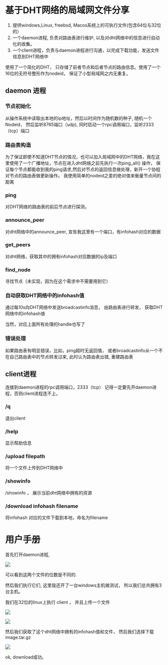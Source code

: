 # 基于DHT网络的局域网文件分享 

1. 提供windows,Linux, freebsd, Macos系统上的可执行文件(包含64位与32位的）
2. 一个daemon进程, 负责对路由表进行维护, 以及对dht网络中的信息进行自动化的收集。
3. 一个client进程，负责与daemon进程进行沟通，以完成下载功能，发送文件信息到DHT网络中

使用了一个简化的DHT， 只存储了前者节点和后者节点的路由信息。使用了一个16位的无符号整形作为nodeid， 保证了小型局域网之内无重复。

## daemon 进程
### 节点初始化 

从操作系统中读取出本地的ip地址，然后以时间作为随机数的种子, 随机一个Nodeid， 然后监听8765端口（udp), 同时启动一个rpc调用端口，监听2333（tcp）端口

### 路由表构造 

为了保证即使不知道DHT节点的情况，也可以加入局域网中的DHT网络，我在这里使用了一个广播地址，节点在进入dht网络之前先执行一次ping_all() 操作， 保证每个节点都能收到我的ping请求,然后对节点的返回信息做处理，新开一个协程对节点的路由表做更新操作。
我使用简单的nodeid之差的绝对值来衡量节点间的距离

### ping 

对DHT网络的路由表的前后节点进行探测。

### announce_peer 

对dht网络中的announce_peer, 宣告我这里有一个端口，有infohash对应的数据

### get_peers

对dht网络，获取其中的拥有infohash对应数据的ip及端口 

### find_node

寻找节点（未实现，因为在这个需求中不需要用到它） 

### 自动获取DHT网络中的infohash值 

通过每10s向DHT网络中发送broadcastinfo消息， 由路由表进行转发， 获取DHT网络中的infohash值 

当然，对应上面所有处理的handle也写了

### 错误处理 
如果路由表有明显错误，比如，ping超时无返回值， 或者broadcastinfo从一个不在自己路由表中的节点转发过来, 此时认为路由表出错, 重建路由表
## client进程 

连接到daemon进程的rpc调用端口，2333（tcp） 
记得一定要先开daemon进程，否则client进程连不上。

### /q

退出client

### /help 

显示帮助信息

### /upload filepath

将一个文件上传到DHT网络中 

### /showinfo 

/showinfo ， 展示当前dht网络中拥有的资源 

### /download infohash filename 

将infohash 对应的文件下载到本地，命名为filename




# 用户手册 

首先打开daemon进程,

![](http://ofqm89vhw.bkt.clouddn.com/396ddecd017a020e9ae0d0a9ba6d5e78.png)

可以看到这两个文件的位数是不同的. 

然后我们执行它们, 这里我还开了一台windows主机做测试， 所以我们总共拥有3台主机。

我们在32位的linux上执行 client ， 并且上传一个文件

![](http://ofqm89vhw.bkt.clouddn.com/7e46ddceecedf7fbe58cd9710371ac11.png)

![](http://ofqm89vhw.bkt.clouddn.com/ab486dd4d786c1c27d7d5503fb8192dc.png)

然后我们获取了这个dht网络中拥有的infohash值和文件， 然后我们选择下载image.tar.gz 

![](http://ofqm89vhw.bkt.clouddn.com/804d078898bb25b0d728bd95a638fcb6.png)

ok, download成功。




 
